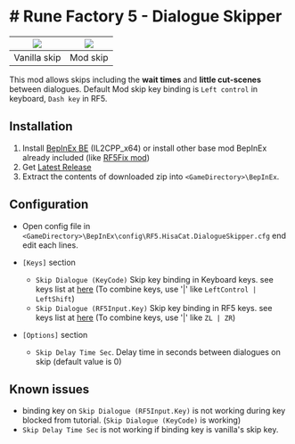 # # Rune Factory 5 - Dialogue Skipper

|<img src="https://user-images.githubusercontent.com/17191898/180761441-29e238ae-1a23-4020-a71c-59af48d35393.gif">|<img src="https://user-images.githubusercontent.com/17191898/180761430-0ab3da32-bfe2-4676-9812-6b6f03cbb393.gif">|
|---|---|
|Vanilla skip|Mod skip|

This mod allows skips including the **wait times** and **little cut-scenes** between dialogues.
Default Mod skip key binding is `Left control` in keyboard, `Dash key` in RF5.

## Installation

1. Install [BepInEx BE](https://builds.bepinex.dev/projects/bepinex_be) (IL2CPP_x64)
or install other base mod BepInEx already included (like [RF5Fix mod](https://github.com/Lyall/RF5Fix))
2. Get [Latest Release](https://github.com/hisacat/RF5.HisaCat.DialogueSkipper/releases)
3. Extract the contents of downloaded zip into `<GameDirectory>\BepInEx`. 

## Configuration

* Open config file in `<GameDirectory>\BepInEx\config\RF5.HisaCat.DialogueSkipper.cfg` end edit each lines.

* `[Keys]` section
  * `Skip Dialogue (KeyCode)`
    Skip key binding in Keyboard keys. see keys list at [here](https://docs.bepinex.dev/master/api/BepInEx.IL2CPP.UnityEngine.KeyCode.html)
    (To combine keys, use '|' like `LeftControl | LeftShift`)
  * `Skip Dialogue (RF5Input.Key)`
    Skip key binding in RF5 keys.  see keys list at [here](https://gist.github.com/hisacat/612a47466cc6ab66f87bc7a677c5cfb7)
    (To combine keys, use '|' like `ZL | ZR`)

* `[Options]` section
  * `Skip Delay Time Sec`.
    Delay time in seconds between dialogues on skip (default value is 0)

## Known issues
* binding key on `Skip Dialogue (RF5Input.Key)` is not working during key blocked from tutorial.
  (`Skip Dialogue (KeyCode)` is working)
* `Skip Delay Time Sec` is not working if binding key is vanilla's skip key.
